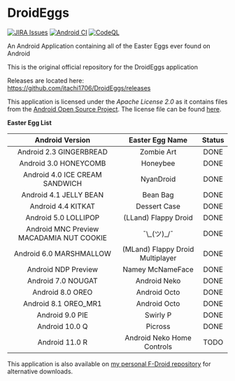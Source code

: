 # DroidEggs 

[![JIRA Issues](https://img.shields.io/badge/JIRA-Issues-blue)](https://itachi1706.atlassian.net/browse/DEGGAND) [![Android CI](https://github.com/itachi1706/DroidEggs/workflows/Android%20CI/badge.svg)](https://github.com/itachi1706/DroidEggs/actions?query=workflow%3A%22Android+CI%22) [![CodeQL](https://github.com/itachi1706/DroidEggs/workflows/CodeQL/badge.svg)](https://github.com/itachi1706/DroidEggs/actions?query=workflow%3ACodeQL)

An Android Application containing all of the Easter Eggs ever found on Android

This is the original official repository for the DroidEggs application

Releases are located here:       
https://github.com/itachi1706/DroidEggs/releases  

This application is licensed under the *Apache License 2.0* as it contains files from the [Android Open Source Project](source.android.com). The license file can be found [here](https://github.com/itachi1706/DroidEggs/blob/master/LICENSE).

**Easter Egg List**

| Android Version | Easter Egg Name | Status |
| :-----------------: | :-----------------: | :--------: |
| Android 2.3 GINGERBREAD | Zombie Art | DONE |
| Android 3.0 HONEYCOMB | Honeybee | DONE |
| Android 4.0 ICE CREAM SANDWICH | NyanDroid | DONE |
| Android 4.1 JELLY BEAN | Bean Bag | DONE |
| Android 4.4 KITKAT | Dessert Case | DONE |
| Android 5.0 LOLLIPOP | (LLand) Flappy Droid | DONE |
| Android MNC Preview MACADAMIA NUT COOKIE | ¯\\\_\(ツ\)\_/¯ | DONE |
| Android 6.0 MARSHMALLOW | (MLand) Flappy Droid Multiplayer | DONE |
| Android NDP Preview | Namey McNameFace | DONE |
| Android 7.0 NOUGAT | Android Neko | DONE |
| Android 8.0 OREO | Android Octo | DONE |
| Android 8.1 OREO_MR1 | Android Octo | DONE |
| Android 9.0 PIE | Swirly P | DONE |
| Android 10.0 Q | Picross | DONE |
| Android 11.0 R | Android Neko Home Controls | TODO |


This application is also available on [my personal F-Droid repository](https://fdroid.itachi1706.com/) for alternative downloads.
